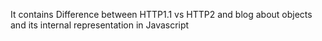 It contains Difference between HTTP1.1 vs HTTP2 and  blog about objects and its internal representation in Javascript

